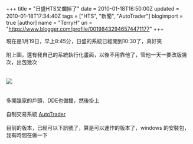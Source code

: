 +++
title = "日盛HTS又爛掉了"
date = 2010-01-18T16:50:00Z
updated = 2010-01-18T17:34:40Z
tags = ["HTS", "新聞", "AutoTrader"]
blogimport = true 
[author]
	name = "TerryH"
	uri = "https://www.blogger.com/profile/00198432946574471177"
+++

現在是1月19日，早上8:45分，日盛的系統已經開到10:30了，真好笑<br /><br />附上圖，還有我自己的系統執行化畫面，以後不用靠他了，管他一天一要改版幾次，出包幾次<br /><br /><br /><a href="http://picasaweb.google.com/lh/photo/vHO1QrD6iAfjRVl2b_y44Q?feat=embedwebsite"><img src="http://lh6.ggpht.com/_Bsjm2Qp0Duc/S1UC791NrtI/AAAAAAAAA34/uq_PmL2W9pQ/s400/Screenshot-XPCLEAR.png" /></a><br /><br /><br />多開幾家的戶頭，DDE也備援，然後掛上<br /><br />自制交易系統 <a href="/2010/01/ts-autotrader.html">AutoTrader</a><br /><br />目前的版本，已經可以下訊號了，算是可以運作的版本了，windows 的安裝包，我有時間在做一下

